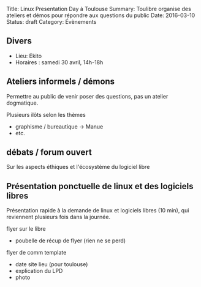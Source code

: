 Title: Linux Presentation Day à Toulouse
Summary: Toulibre organise des ateliers et démos pour répondre aux questions du public
Date: 2016-03-10
Status: draft
Category: Évènements

## Divers

* Lieu: Ekito
* Horaires : samedi 30 avril, 14h-18h

## Ateliers informels / démons

Permettre au public de venir poser des questions, pas un atelier dogmatique.

Plusieurs ilôts selon les thèmes
* graphisme / bureautique -> Manue
* etc.

## débats / forum ouvert

Sur les aspects éthiques et l'écosystème du logiciel libre

## Présentation ponctuelle de linux et des logiciels libres

Présentation rapide à la demande de linux et logiciels libres (10 min), qui reviennent plusieurs fois dans la journée.

flyer sur le libre

* poubelle de récup de flyer (rien ne se perd)


flyer de comm template
* date site lieu (pour toulouse)
* explication du LPD
* photo
